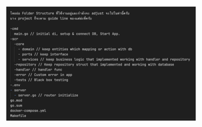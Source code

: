 
![Tux, the Linux mascot](https://github.com/devzotic/neversitup-test/blob/main/project-folder-structure.png)
